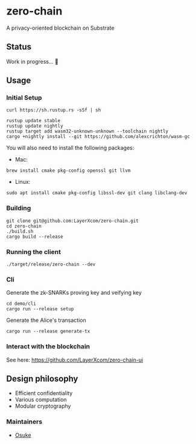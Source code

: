 # zero-chain
A privacy-oriented blockchain on Substrate

## Status
Work in progress... :muscle:

## Usage
### Initial Setup
```
curl https://sh.rustup.rs -sSf | sh

rustup update stable
rustup update nightly
rustup target add wasm32-unknown-unknown --toolchain nightly
cargo +nightly install --git https://github.com/alexcrichton/wasm-gc
```
You will also need to install the following packages:
- Mac:
```
brew install cmake pkg-config openssl git llvm
```
- Linux:
```
sudo apt install cmake pkg-config libssl-dev git clang libclang-dev
```

### Building
```
git clone git@github.com:LayerXcom/zero-chain.git
cd zero-chain
./build.sh
cargo build --release
```

### Running the client
```
./target/release/zero-chain --dev
```

### Cli
Generate the zk-SNARKs proving key and veifying key
```
cd demo/cli
cargo run --release setup
```

Generate the Alice's transaction
```
cargo run --release generate-tx
```

### Interact with the blockchain
See here: 
https://github.com/LayerXcom/zero-chain-ui

## Design philosophy
- Efficient confidentiality
- Various computation
- Modular cryptography


### Maintainers
- [Osuke](https://twitter.com/zoom_zoomzo)
